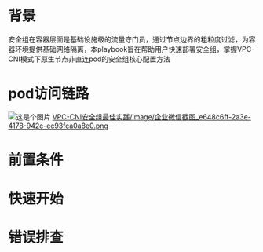 # 背景
安全组在容器层面是基础设施级的流量守门员，通过节点边界的粗粒度过滤，为容器环境提供基础网络隔离，本playbook旨在帮助用户快速部署安全组，掌握VPC-CNI模式下原生节点非直连pod的安全组核心配置方法
# pod访问链路
![这是个图片](images/pod1.png)
[VPC-CNI安全组最佳实践/image/企业微信截图_e648c6ff-2a3e-4178-942c-ec93fca0a8e0.png](images)
# 前置条件

# 快速开始

# 错误排查
